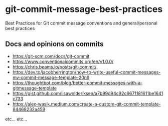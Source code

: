 # git-commit-message-best-practices
Best Practices for Git commit message conventions and general/personal best practices

Docs and opinions on commits
---

- https://git-scm.com/docs/git-commit
- https://www.conventionalcommits.org/en/v1.0.0/
- https://chris.beams.io/posts/git-commit/
- https://dev.to/jacobherrington/how-to-write-useful-commit-messages-my-commit-message-template-20n9
- https://thoughtbot.com/blog/better-commit-messages-with-a-gitmessage-template
- https://gist.github.com/lisawolderiksen/a7b99d94c92c6671181611be1641c733
- https://alex-wasik.medium.com/create-a-custom-git-commit-template-84468232a459

etc... etc...
